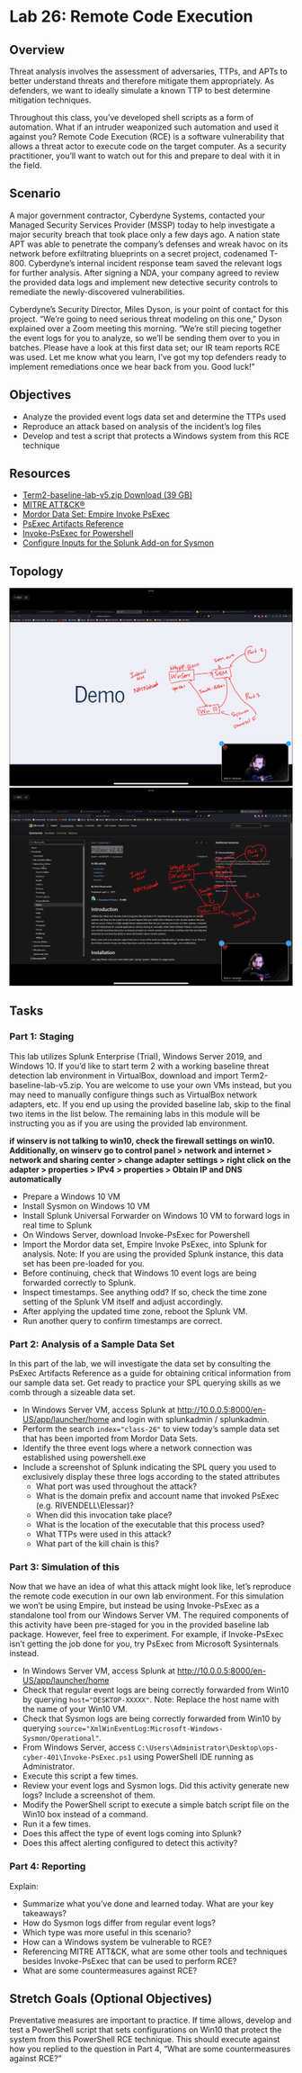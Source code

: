 # Lab 26: Remote Code Execution

## Overview
Threat analysis involves the assessment of adversaries, TTPs, and APTs to better understand threats and therefore mitigate them appropriately. As defenders, we want to ideally simulate a known TTP to best determine mitigation techniques.

Throughout this class, you’ve developed shell scripts as a form of automation. What if an intruder weaponized such automation and used it against you? Remote Code Execution (RCE) is a software vulnerability that allows a threat actor to execute code on the target computer. As a security practitioner, you’ll want to watch out for this and prepare to deal with it in the field.

## Scenario
A major government contractor, Cyberdyne Systems, contacted your Managed Security Services Provider (MSSP) today to help investigate a major security breach that took place only a few days ago. A nation state APT was able to penetrate the company’s defenses and wreak havoc on its network before exfiltrating blueprints on a secret project, codenamed T-800. Cyberdyne’s internal incident response team saved the relevant logs for further analysis. After signing a NDA, your company agreed to review the provided data logs and implement new detective security controls to remediate the newly-discovered vulnerabilities.

Cyberdyne’s Security Director, Miles Dyson, is your point of contact for this project. “We’re going to need serious threat modeling on this one,” Dyson explained over a Zoom meeting this morning. “We’re still piecing together the event logs for you to analyze, so we’ll be sending them over to you in batches. Please have a look at this first data set; our IR team reports RCE was used. Let me know what you learn, I’ve got my top defenders ready to implement remediations once we hear back from you. Good luck!”

## Objectives
- Analyze the provided event logs data set and determine the TTPs used
- Reproduce an attack based on analysis of the incident’s log files
- Develop and test a script that protects a Windows system from this RCE technique

## Resources
- [Term2-baseline-lab-v5.zip Download (39 GB)](https://codefellows.github.io/ops-401-cybersecurity-guide/curriculum/#downloads-table)
- [MITRE ATT&CK®](https://attack.mitre.org/)
- [Mordor Data Set: Empire Invoke PsExec](https://securitydatasets.com/notebooks/atomic/windows/execution/SDWIN-190518210652.html)
- [PsExec Artifacts Reference](https://jpcertcc.github.io/ToolAnalysisResultSheet/details/PsExec.htm#Findings)
- [Invoke-PsExec for Powershell](https://www.powershelladmin.com/wiki/Invoke-PsExec_for_PowerShell)
- [Configure Inputs for the Splunk Add-on for Sysmon](https://docs.splunk.com/Documentation/AddOns/released/MSSysmon/Configureinputs)

## Topology

![Lab Topology 1](media/ops26-1.png)
![Lab Topology 2](media/ops26-2.png)

## Tasks

### Part 1: Staging
This lab utilizes Splunk Enterprise (Trial), Windows Server 2019, and Windows 10. If you’d like to start term 2 with a working baseline threat detection lab environment in VirtualBox, download and import Term2-baseline-lab-v5.zip. You are welcome to use your own VMs instead, but you may need to manually configure things such as VirtualBox network adapters, etc. If you end up using the provided baseline lab, skip to the final two items in the list below. The remaining labs in this module will be instructing you as if you are using the provided lab environment.

**if winserv is not talking to win10, check the firewall settings on win10.  Additionally, on winserv go to control panel > network and internet > network and sharing center > change adapter settings > right click on the adapter > properties > IPv4 > properties > Obtain IP and DNS automatically**

- Prepare a Windows 10 VM
- Install Sysmon on Windows 10 VM
- Install Splunk Universal Forwarder on Windows 10 VM to forward logs in real time to Splunk
- On Windows Server, download Invoke-PsExec for Powershell
- Import the Mordor data set, Empire Invoke PsExec, into Splunk for analysis. Note: If you are using the provided Splunk instance, this data set has been pre-loaded for you.
- Before continuing, check that Windows 10 event logs are being forwarded correctly to Splunk.
- Inspect timestamps. See anything odd? If so, check the time zone setting of the Splunk VM itself and adjust accordingly.
- After applying the updated time zone, reboot the Splunk VM.
- Run another query to confirm timestamps are correct.

### Part 2: Analysis of a Sample Data Set
In this part of the lab, we will investigate the data set by consulting the PsExec Artifacts Reference as a guide for obtaining critical information from our sample data set. Get ready to practice your SPL querying skills as we comb through a sizeable data set.

- In Windows Server VM, access Splunk at http://10.0.0.5:8000/en-US/app/launcher/home and login with splunkadmin / splunkadmin.
- Perform the search `index="class-26"` to view today’s sample data set that has been imported from Mordor Data Sets.
- Identify the three event logs where a network connection was established using powershell.exe
- Include a screenshot of Splunk indicating the SPL query you used to exclusively display these three logs according to the stated attributes
  - What port was used throughout the attack?
  - What is the domain prefix and account name that invoked PsExec (e.g. RIVENDELL\Elessar)?
  - When did this invocation take place?
  - What is the location of the executable that this process used?
  - What TTPs were used in this attack?
  - What part of the kill chain is this?

### Part 3: Simulation of this
Now that we have an idea of what this attack might look like, let’s reproduce the remote code execution in our own lab environment. For this simulation we won’t be using Empire, but instead be using Invoke-PsExec as a standalone tool from our Windows Server VM. The required components of this activity have been pre-staged for you in the provided baseline lab package. However, feel free to experiment. For example, if Invoke-PsExec isn’t getting the job done for you, try PsExec from Microsoft Sysinternals instead.

- In Windows Server VM, access Splunk at http://10.0.0.5:8000/en-US/app/launcher/home
- Check that regular event logs are being correctly forwarded from Win10 by querying `host="DESKTOP-XXXXX"`. Note: Replace the host name with the name of your Win10 VM.
- Check that Sysmon logs are being correctly forwarded from Win10 by querying `source="XmlWinEventLog:Microsoft-Windows-Sysmon/Operational"`.
- From Windows Server, access `C:\Users\Administrator\Desktop\ops-cyber-401\Invoke-PsExec.ps1` using PowerShell IDE running as Administrator.
- Execute this script a few times.
- Review your event logs and Sysmon logs. Did this activity generate new logs? Include a screenshot of them.
- Modify the PowerShell script to execute a simple batch script file on the Win10 box instead of a command.
- Run it a few times.
- Does this affect the type of event logs coming into Splunk?
- Does this affect alerting configured to detect this activity?

### Part 4: Reporting
Explain:

- Summarize what you’ve done and learned today. What are your key takeaways?
- How do Sysmon logs differ from regular event logs?
- Which type was more useful in this scenario?
- How can a Windows system be vulnerable to RCE?
- Referencing MITRE ATT&CK, what are some other tools and techniques besides Invoke-PsExec that can be used to perform RCE?
- What are some countermeasures against RCE?

## Stretch Goals (Optional Objectives)
Preventative measures are important to practice. If time allows, develop and test a PowerShell script that sets configurations on Win10 that protect the system from this PowerShell RCE technique. This should execute against how you replied to the question in Part 4, “What are some countermeasures against RCE?”
